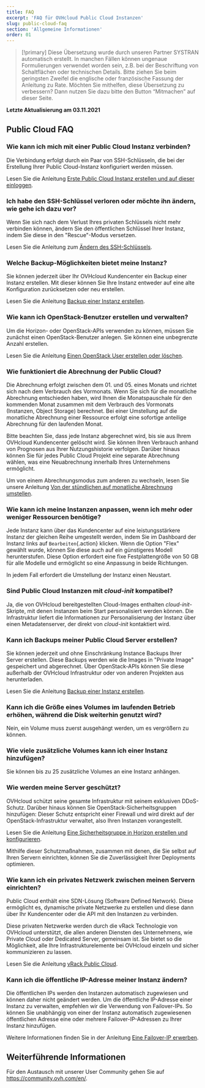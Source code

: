 ```yaml
---
title: FAQ
excerpt: 'FAQ für OVHcloud Public Cloud Instanzen'
slug: public-cloud-faq
section: 'Allgemeine Informationen'
order: 01
---
```


> [!primary]
> Diese Übersetzung wurde durch unseren Partner SYSTRAN automatisch erstellt. In manchen Fällen können ungenaue Formulierungen verwendet worden sein, z.B. bei der Beschriftung von Schaltflächen oder technischen Details. Bitte ziehen Sie beim geringsten Zweifel die englische oder französische Fassung der Anleitung zu Rate. Möchten Sie mithelfen, diese Übersetzung zu verbessern? Dann nutzen Sie dazu bitte den Button “Mitmachen” auf dieser Seite.
>

**Letzte Aktualisierung am 03.11.2021**

## Public Cloud FAQ

### Wie kann ich mich mit einer Public Cloud Instanz verbinden?

Die Verbindung erfolgt durch ein Paar von SSH-Schlüsseln, die bei der Erstellung Ihrer Public Cloud-Instanz konfiguriert werden müssen.

Lesen Sie die Anleitung [Erste Public Cloud Instanz erstellen und auf dieser einloggen](../public-cloud-erste-schritte/).

### Ich habe den SSH-Schlüssel verloren oder möchte ihn ändern, wie gehe ich dazu vor?

Wenn Sie sich nach dem Verlust Ihres privaten Schlüssels nicht mehr verbinden können, ändern Sie den öffentlichen Schlüssel Ihrer Instanz, indem Sie diese in den "Rescue"-Modus versetzen.

Lesen Sie die Anleitung zum [Ändern des SSH-Schlüssels](../nderung_des_ssh_schlussels_bei_verlust/).

### Welche Backup-Möglichkeiten bietet meine Instanz?

Sie können jederzeit über Ihr OVHcloud Kundencenter ein Backup einer Instanz erstellen. Mit dieser können Sie Ihre Instanz entweder auf eine alte Konfiguration zurücksetzen oder neu erstellen.

Lesen Sie die Anleitung [Backup einer Instanz erstellen](../ein_backup_einer_instanz_erstellen/).

### Wie kann ich OpenStack-Benutzer erstellen und verwalten?  

Um die Horizon- oder OpenStack-APIs verwenden zu können, müssen Sie zunächst einen OpenStack-Benutzer anlegen. Sie können eine unbegrenzte Anzahl erstellen.

Lesen Sie die Anleitung [Einen OpenStack User erstellen oder löschen](../openstack-user-erstellen-loeschen/).

### Wie funktioniert die Abrechnung der Public Cloud?

Die Abrechnung erfolgt zwischen dem 01\. und 05\. eines Monats und richtet sich nach dem Verbrauch des Vormonats. Wenn Sie sich für die monatliche Abrechnung entschieden haben, wird Ihnen die Monatspauschale für den kommenden Monat zusammen mit dem Verbrauch des Vormonats (Instanzen, Object Storage) berechnet. Bei einer Umstellung auf die monatliche Abrechnung einer Ressource erfolgt eine sofortige anteilige Abrechnung für den laufenden Monat.

Bitte beachten Sie, dass jede Instanz abgerechnet wird, bis sie aus Ihrem OVHcloud Kundencenter gelöscht wird.
Sie können Ihren Verbrauch anhand von Prognosen aus Ihrer Nutzungshistorie verfolgen. Darüber hinaus können Sie für jedes Public Cloud Projekt eine separate Abrechnung wählen, was eine Neuabrechnung innerhalb Ihres Unternehmens ermöglicht.

Um von einem Abrechnungsmodus zum anderen zu wechseln, lesen Sie unsere Anleitung [Von der stündlichen auf monatliche Abrechnung umstellen](../abrechnungsart-aendern-public-cloud/).

### Wie kann ich meine Instanzen anpassen, wenn ich mehr oder weniger Ressourcen benötige?

Jede Instanz kann über das Kundencenter auf eine leistungsstärkere Instanz der gleichen Reihe umgestellt werden, indem Sie im Dashboard der Instanz links auf `Bearbeiten`{.action} klicken. Wenn die Option "Flex" gewählt wurde, können Sie diese auch auf ein günstigeres Modell herunterstufen. Diese Option erfordert eine fixe Festplattengröße von 50 GB für alle Modelle und ermöglicht so eine Anpassung in beide Richtungen.

In jedem Fall erfordert die Umstellung der Instanz einen Neustart.

### Sind Public Cloud Instanzen mit *cloud-init* kompatibel?

Ja, die von OVHcloud bereitgestellten Cloud-Images enthalten *cloud-init*-Skripte, mit denen Instanzen beim Start personalisiert werden können. Die Infrastruktur liefert die Informationen zur Personalisierung der Instanz über einen Metadatenserver, der direkt von *cloud-init* kontaktiert wird.

### Kann ich Backups meiner Public Cloud Server erstellen?

Sie können jederzeit und ohne Einschränkung Instance Backups Ihrer Server erstellen. Diese Backups werden wie die Images in "Private Image" gespeichert und abgerechnet. Über OpenStack-APIs können Sie diese außerhalb der OVHcloud Infrastruktur oder von anderen Projekten aus herunterladen.

Lesen Sie die Anleitung [Backup einer Instanz erstellen](../ein_backup_einer_instanz_erstellen/).

### Kann ich die Größe eines Volumes im laufenden Betrieb erhöhen, während die Disk weiterhin genutzt wird?

Nein, ein Volume muss zuerst ausgehängt werden, um es vergrößern zu können.

### Wie viele zusätzliche Volumes kann ich einer Instanz hinzufügen?

Sie können bis zu 25 zusätzliche Volumes an eine Instanz anhängen.

### Wie werden meine Server geschützt?

OVHcloud schützt seine gesamte Infrastruktur mit seinem exklusiven DDoS-Schutz. Darüber hinaus können Sie OpenStack-Sicherheitsgruppen hinzufügen: Dieser Schutz entspricht einer Firewall und wird direkt auf der OpenStack-Infrastruktur verwaltet, also Ihren Instanzen vorangestellt.

Lesen Sie die Anleitung [Eine Sicherheitsgruppe in Horizon erstellen und konfigurieren](../eine-sicherheitsgruppe-konfigurieren-horizon/).

Mithilfe dieser Schutzmaßnahmen, zusammen mit denen, die Sie selbst auf Ihren Servern einrichten, können Sie die Zuverlässigkeit Ihrer Deployments optimieren.

### Wie kann ich ein privates Netzwerk zwischen meinen Servern einrichten?

Public Cloud enthält eine SDN-Lösung (Software Defined Network). Diese ermöglicht es, dynamische private Netzwerke zu erstellen und diese dann über Ihr Kundencenter oder die API mit den Instanzen zu verbinden.

Diese privaten Netzwerke werden durch die vRack Technologie von OVHcloud unterstützt, die allen anderen Diensten des Unternehmens, wie Private Cloud oder Dedicated Server, gemeinsam ist. Sie bietet so die Möglichkeit, alle Ihre Infrastrukturelemente bei OVHcloud einzeln und sicher kommunizieren zu lassen.

Lesen Sie die Anleitung [vRack Public Cloud](https://docs.ovh.com/gb/en/public-cloud/public-cloud-vrack/).

### Kann ich die öffentliche IP-Adresse meiner Instanz ändern?

Die öffentlichen IPs werden den Instanzen automatisch zugewiesen und können daher nicht geändert werden. Um die öffentliche IP-Adresse einer Instanz zu verwalten, empfehlen wir die Verwendung von Failover-IPs. So können Sie unabhängig von einer der Instanz automatisch zugewiesenen öffentlichen Adresse eine oder mehrere Failover-IP-Adressen zu Ihrer Instanz hinzufügen.

Weitere Informationen finden Sie in der Anleitung [Eine Failover-IP erwerben](../eine-failover-ip-erwerben/).


## Weiterführende Informationen

Für den Austausch mit unserer User Community gehen Sie auf <https://community.ovh.com/en/>.
